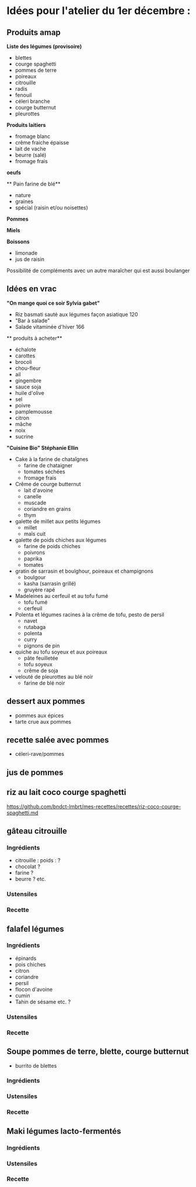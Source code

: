 # Idées pour l'atelier du 1er décembre : 
## Produits amap

**Liste des légumes (provisoire)** 
* blettes
* courge spaghetti
* pommes de terre
* poireaux
* citrouille
* radis
* fenouil
* céleri branche
* courge butternut
* pleurottes

**Produits laitiers**
* fromage blanc
* crême fraiche épaisse
* lait de vache
* beurre (salé)
* fromage frais

**oeufs**

** Pain farine de blé**
* nature
* graines
* spécial (raisin et/ou noisettes)

**Pommes**

**Miels**

**Boissons**
* limonade
* jus de raisin

Possibilité de compléments avec un autre maraîcher qui est aussi boulanger

## Idées en vrac
**"On mange quoi ce soir Sylvia gabet"**
* Riz basmati sauté aux légumes façon asiatique 120
* "Bar à salade"
* Salade vitaminée d'hiver 166

** produits à acheter**
* échalote
* carottes
* brocoli
* chou-fleur
* ail
* gingembre
* sauce soja
* huile d'olive
* sel
* poivre
* pamplemousse
* citron
* mâche
* noix
* sucrine

**"Cuisine Bio" Stéphanie Ellin**
* Cake à la farine de chataîgnes
  * farine de chataigner
  * tomates séchées
  * fromage frais
* Crême de courge butternut
  * lait d'avoine
  * canelle
  * muscade
  * coriandre en grains
  * thym
* galette de millet aux petits légumes
  * millet
  * maîs cuit
* galette de poids chiches aux légumes
  * farine de poids chiches
  * poivrons
  * paprika
  * tomates
* gratin de sarrasin et boulghour, poireaux et champignons
  * boulgour
  * kasha (sarrasin grillé)
  * gruyère rapé
* Madeleines au cerfeuil et au tofu fumé
  * tofu fumé
  * cerfeuil
* Polenta et légumes racines à la crême de tofu, pesto de persil
  * navet
  * rutabaga
  * polenta
  * curry
  * pignons de pin
* quiche au tofu soyeux et aux poireaux
  * pâte feuilletée
  * tofu soyeux
  * crême de soja
* velouté de pleurottes au blé noir
  * farine de blé noir
  
## dessert aux pommes
* pommes aux épices
* tarte crue aux pommes
## recette salée avec pommes
* céleri-rave/pommes
## jus de pommes
## riz au lait coco courge spaghetti
https://github.com/bndct-lmbrt/mes-recettes/recettes/riz-coco-courge-spaghetti.md 
## gâteau citrouille
### Ingrédients

* citrouille : poids : ?
* chocolat ?
* farine ?
* beurre ?
etc.

### Ustensiles

### Recette

## falafel légumes
### Ingrédients
* épinards
* pois chiches
* citron
* coriandre
* persil
* flocon d'avoine
* cumin
* Tahin de sésame
etc. ?

### Ustensiles

### Recette

## Soupe pommes de terre, blette, courge butternut

* burrito de blettes 

### Ingrédients
### Ustensiles
### Recette

## Maki légumes lacto-fermentés

### Ingrédients
### Ustensiles
### Recette

